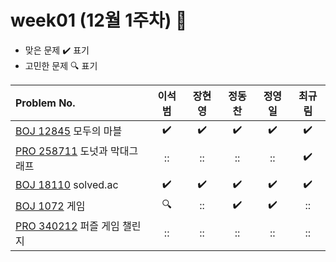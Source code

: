 
# week01 (12월 1주차) :pencil:

- 맞은 문제 :heavy_check_mark: 표기
- 고민한 문제 :mag: 표기


|Problem No.|이석범|장현영|정동찬|정영일|최규림|
|:-------------------------|:-----:|:-----:|:-----:|:-----:|:-----:|
|[BOJ 12845](https://www.acmicpc.net/problem/12845) 모두의 마블|:heavy_check_mark:|:heavy_check_mark:|:heavy_check_mark:|:heavy_check_mark:|:heavy_check_mark:|
|[PRO 258711](https://school.programmers.co.kr/learn/courses/30/lessons/258711) 도넛과 막대그래프|::|::|::|::|:heavy_check_mark:|
|[BOJ 18110](https://www.acmicpc.net/problem/18110) solved.ac|:heavy_check_mark:|:heavy_check_mark:|:heavy_check_mark:|:heavy_check_mark:|:heavy_check_mark:|
|[BOJ 1072](https://www.acmicpc.net/problem/1072) 게임|:mag:|::|:heavy_check_mark:|:heavy_check_mark:|::|
|[PRO 340212](https://school.programmers.co.kr/learn/courses/30/lessons/340212) 퍼즐 게임 챌린지|::|::|::|::|::|
